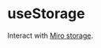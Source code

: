 # useStorage

Interact with [Miro storage](https://developers.miro.com/docs/websdk-reference-storage).